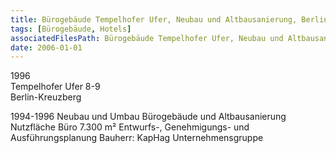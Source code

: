```yaml
---
title: Bürogebäude Tempelhofer Ufer, Neubau und Altbausanierung, Berlin
tags: [Bürogebäude, Hotels]
associatedFilesPath: Bürogebäude Tempelhofer Ufer, Neubau und Altbausanierung, Berlin
date: 2006-01-01
---
```

1996<br/>
Tempelhofer Ufer 8-9<br/>
Berlin-Kreuzberg

1994-1996 Neubau und Umbau
Bürogebäude und Altbausanierung
Nutzfläche Büro 7.300 m²
Entwurfs-, Genehmigungs- und Ausführungsplanung
Bauherr: KapHag Unternehmensgruppe
